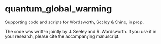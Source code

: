 # quantum_global_warming
Supporting code and scripts for Wordsworth, Seeley &amp; Shine, in prep.

The code was written jointly by J. Seeley and R. Wordsworth. If you use it in your research, please cite the accompanying manuscript.
